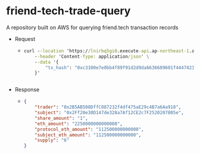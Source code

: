 # friend-tech-trade-query
A repository built on AWS for querying friend.tech transaction records


- Request 
  - ```cmd
    curl --location 'https://lnirbq5gi0.execute-api.ap-northeast-1.amazonaws.com/query' \
        --header 'Content-Type: application/json' \
        --data '{
            "tx_hash": "0xc3100e7e0bb4f89f91d2d9da6636689601f4447423562e1910e8668a5b78a987"
        }'
  ```

- Response 
  - ```json
    {
        "trader": "0x2B5AB508DffC087232f4df475aE29c4B7a6Aa918",
        "subject": "0x2Ff20e30D147de328a7Af12CE2c7F2520207805e",
        "share_amount": "1",
        "eth_amount": "2250000000000000",
        "protocol_eth_amount": "112500000000000",
        "subject_eth_amount": "112500000000000",
        "supply": "6"
    }
  ```